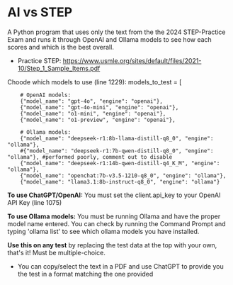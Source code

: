 # AI vs STEP
A Python program that uses only the text from the the 2024 STEP-Practice Exam and runs it through OpenAI and Ollama models to see how each scores and which is the best overall.
- Practice STEP: https://www.usmle.org/sites/default/files/2021-10/Step_1_Sample_Items.pdf


Choode which models to use (line 1229):
    models_to_test = [

        # OpenAI models:
        {"model_name": "gpt-4o", "engine": "openai"},
        {"model_name": "gpt-4o-mini", "engine": "openai"},
        {"model_name": "o1-mini", "engine": "openai"},
        {"model_name": "o1-preview", "engine": "openai"},

        # Ollama models:
        {"model_name": "deepseek-r1:8b-llama-distill-q8_0", "engine": "ollama"},
        #{"model_name": "deepseek-r1:7b-qwen-distill-q8_0", "engine": "ollama"}, #performed poorly, comment out to disable
        {"model_name": "deepseek-r1:14b-qwen-distill-q4_K_M", "engine": "ollama"},
        {"model_name": "openchat:7b-v3.5-1210-q8_0", "engine": "ollama"},
        {"model_name": "llama3.1:8b-instruct-q8_0", "engine": "ollama"}

**To use ChatGPT/OpenAI:** You must set the client.api_key to your OpenAI API Key (line 1075)

**To use Ollama models:** You must be running Ollama and have the proper model name entered. You can check by running the Command Prompt and typing 'ollama list' to see which ollama models you have installed.

**Use this on any test** by replacing the test data at the top with your own, that's it! Must be multiple-choice.
- You can copy/select the text in a PDF and use ChatGPT to provide you the test in a format matching the one provided

